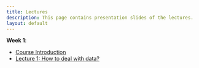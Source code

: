 ```yaml
---
title: Lectures
description: This page contains presentation slides of the lectures. 
layout: default
---
```


**Week 1**:    
- [Course Introduction](/DataScience_IFT6758/media/Introduction.pdf)
- [Lecture 1: How to deal with data?](/DataScience_IFT6758/media/Lecture-1.pdf)


